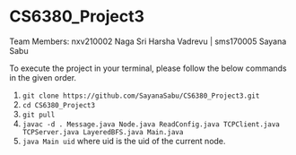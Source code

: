# CS6380_Project3

Team Members: nxv210002 Naga Sri Harsha Vadrevu | sms170005 Sayana Sabu

To execute the project in your terminal, please follow the below commands in the given order.

1. `git clone https://github.com/SayanaSabu/CS6380_Project3.git`
2. `cd CS6380_Project3`
3. `git pull`
4. `javac -d . Message.java Node.java ReadConfig.java TCPClient.java TCPServer.java LayeredBFS.java Main.java`
5. `java Main uid` where uid is the uid of the current node.
